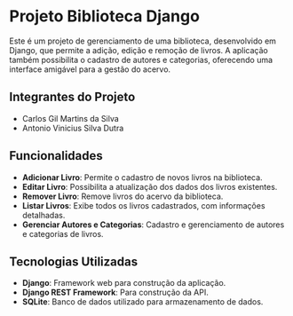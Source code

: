 # Projeto Biblioteca Django

Este é um projeto de gerenciamento de uma biblioteca, desenvolvido em Django, que permite a adição, edição e remoção de livros. A aplicação também possibilita o cadastro de autores e categorias, oferecendo uma interface amigável para a gestão do acervo.

## Integrantes do Projeto

- Carlos Gil Martins da Silva
- Antonio Vinicius Silva Dutra

## Funcionalidades

- **Adicionar Livro**: Permite o cadastro de novos livros na biblioteca.
- **Editar Livro**: Possibilita a atualização dos dados dos livros existentes.
- **Remover Livro**: Remove livros do acervo da biblioteca.
- **Listar Livros**: Exibe todos os livros cadastrados, com informações detalhadas.
- **Gerenciar Autores e Categorias**: Cadastro e gerenciamento de autores e categorias de livros.

## Tecnologias Utilizadas

- **Django**: Framework web para construção da aplicação.
- **Django REST Framework**: Para construção da API.
- **SQLite**: Banco de dados utilizado para armazenamento de dados.
